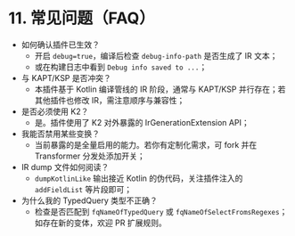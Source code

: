 # 11. 常见问题（FAQ）

- 如何确认插件已生效？
  - 开启 `debug=true`，编译后检查 `debug-info-path` 是否生成了 IR 文本；
  - 或在构建日志中看到 `Debug info saved to ...`；
- 与 KAPT/KSP 是否冲突？
  - 本插件基于 Kotlin 编译管线的 IR 阶段，通常与 KAPT/KSP 并行存在；若其他插件也修改 IR，需注意顺序与兼容性；
- 是否必须使用 K2？
  - 是。插件使用了 K2 对外暴露的 IrGenerationExtension API；
- 我能否禁用某些变换？
  - 当前暴露的是全量启用的能力。若你有定制化需求，可 fork 并在 Transformer 分发处添加开关；
- IR dump 文件如何阅读？
  - `dumpKotlinLike` 输出接近 Kotlin 的伪代码，关注插件注入的 `addFieldList` 等片段即可；
- 为什么我的 TypedQuery 类型不正确？
  - 检查是否匹配到 `fqNameOfTypedQuery` 或 `fqNameOfSelectFromsRegexes`；如存在新的变体，欢迎 PR 扩展规则。